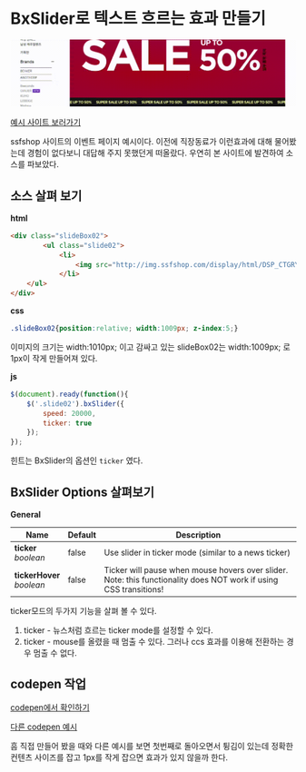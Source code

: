 # BxSlider로 텍스트 흐르는 효과 만들기

![예시 이미지](images/ezgif.com-crop.gif)

[예시 사이트 보러가기](<https://www.ssfshop.com/special/45059/view?brndShopId=8SBSS&brandShopNo=BDMA07A01&leftBrandNM=8SECONDS_8SBSS&&utag=ref_tpl:11108$ref_cnr:10771$ref_br:8SBSS$set:1$dpos:1>)

ssfshop 사이트의 이벤트 페이지 예시이다. 
이전에 직장동료가 이런효과에 대해 물어봤는데 경험이 없다보니 대답해 주지 못했던게 떠올랐다. 
우연히 본 사이트에 발견하여 소스를 파보았다. 

## 소스 살펴 보기

**html**

```html
<div class="slideBox02">
    	<ul class="slide02">
            <li>
                <img src="http://img.ssfshop.com/display/html/DSP_CTGRY/20190531/ES_190529_SuperSale_Main_ticker_1.jpg" alt="" class="img" border="0" />
            </li>
    </ul>
</div>
```

**css**

```css
.slideBox02{position:relative; width:1009px; z-index:5;}
```

이미지의 크기는 width:1010px; 이고
감싸고 있는 slideBox02는 width:1009px; 로 1px이 작게 만들어져 있다.

**js**

```js
$(document).ready(function(){
    $('.slide02').bxSlider({
        speed: 20000,
        ticker: true
    });   
});
```

힌트는 BxSlider의 옵션인 `ticker` 였다.



## BxSlider Options 살펴보기

**General**

| Name                           | Default | Description                                                  |
| ------------------------------ | ------- | ------------------------------------------------------------ |
| **ticker**<br />*boolean*      | false   | Use slider in ticker mode (similar to a news ticker)         |
| **tickerHover**<br />*boolean* | false   | Ticker will pause when mouse hovers over slider. Note: this functionality does NOT work if using CSS transitions! |

ticker모드의 두가지 기능을 살펴 볼 수 있다.

1. ticker - 뉴스처럼 흐르는 ticker mode를 설정할 수 있다.
2. ticker - mouse를 올렸을 때 멈출 수 있다. 그러나 ccs 효과를 이용해 전환하는 경우 멈출 수 없다.

## codepen 작업

[codepen에서 확인하기](<https://codepen.io/yami03/pen/qzOMxd>)

[다른 codepen 예시](<https://codepen.io/krisha23/pen/JEgNGr>)

흠 직접 만들어 봤을 때와 다른 예시를 보면 첫번째로 돌아오면서 튕김이 있는데 
정확한 컨텐츠 사이즈를 잡고 1px를 작게 잡으면 효과가 있지 않을까 한다. 